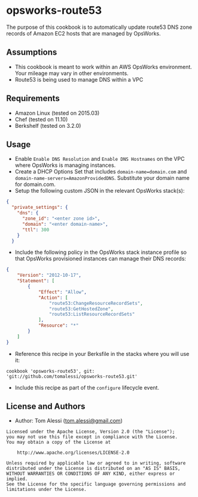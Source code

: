 # opsworks-route53

The purpose of this cookbook is to automatically update route53 DNS zone records of Amazon EC2 hosts that are managed by OpsWorks.


## Assumptions

- This cookbook is meant to work within an AWS OpsWorks environment.  Your mileage may vary in other environments.
- Route53 is being used to manage DNS within a VPC


## Requirements

- Amazon Linux (tested on 2015.03)
- Chef (tested on 11.10)
- Berkshelf (tested on 3.2.0)


## Usage

- Enable `Enable DNS Resolution` and `Enable DNS Hostnames` on the VPC where OpsWorks is managing instances.
- Create a DHCP Options Set that includes `domain-name=domain.com` and `domain-name-servers=AmazonProvidedDNS`.  Substitute your domain name for domain.com. 
- Setup the following custom JSON in the relevant OpsWorks stack(s):
```json
{  
  "private_settings": {
    "dns": {
      "zone_id": "<enter zone id>",
      "domain": "<enter domain-name>",
      "ttl": 300
    }
  }
```
- Include the following policy in the OpsWorks stack instance profile so that OpsWorks provisioned instances can manage their DNS records:
```json
{
    "Version": "2012-10-17",
    "Statement": [
        {
            "Effect": "Allow",
            "Action": [
                "route53:ChangeResourceRecordSets",
                "route53:GetHostedZone",
                "route53:ListResourceRecordSets"
            ],
            "Resource": "*"
        }
    ]
}
```
- Reference this recipe in your Berksfile in the stacks where you will use it:
```text
cookbook 'opsworks-route53', git: 'git://github.com/tomalessi/opsworks-route53.git'
```
- Include this recipe as part of the `configure` lifecycle event.


## License and Authors

- Author: Tom Alessi (tom.alessi@gmail.com)

```text
Licensed under the Apache License, Version 2.0 (the "License");
you may not use this file except in compliance with the License.
You may obtain a copy of the License at

    http://www.apache.org/licenses/LICENSE-2.0

Unless required by applicable law or agreed to in writing, software
distributed under the License is distributed on an "AS IS" BASIS,
WITHOUT WARRANTIES OR CONDITIONS OF ANY KIND, either express or implied.
See the License for the specific language governing permissions and
limitations under the License.
```

